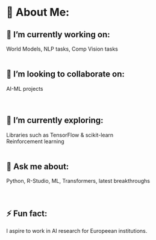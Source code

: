 
# 💫 About Me:<br>


## 🔭 I’m currently working on:
World Models, NLP tasks, Comp Vision tasks<br>
<br>

## 👯 I’m looking to collaborate on:
AI-ML projects <br>
<br>
<br>



## 🌱 I’m currently exploring:
Libraries such as TensorFlow & scikit-learn <br>
Reinforcement learning
<br>
<br>


## 💬 Ask me about:
Python, R-Studio, ML, Transformers, latest breakthroughs<br>
<br>
<br>

## ⚡ Fun fact:
I aspire to work in AI research for Europeean institutions. <br>
<br>
